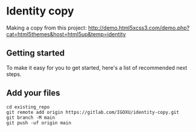 # Identity copy

Making a copy from this project: http://demo.html5xcss3.com/demo.php?cat=html5themes&host=html5up&temp=identity

## Getting started

To make it easy for you to get started, here's a list of recommended next steps.

## Add your files

```
cd existing_repo
git remote add origin https://gitlab.com/IGOXU/identity-copy.git
git branch -M main
git push -uf origin main
```
